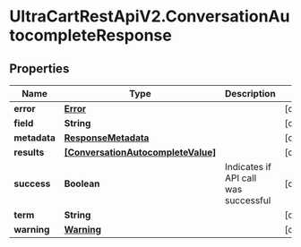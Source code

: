 # UltraCartRestApiV2.ConversationAutocompleteResponse

## Properties
Name | Type | Description | Notes
------------ | ------------- | ------------- | -------------
**error** | [**Error**](Error.md) |  | [optional] 
**field** | **String** |  | [optional] 
**metadata** | [**ResponseMetadata**](ResponseMetadata.md) |  | [optional] 
**results** | [**[ConversationAutocompleteValue]**](ConversationAutocompleteValue.md) |  | [optional] 
**success** | **Boolean** | Indicates if API call was successful | [optional] 
**term** | **String** |  | [optional] 
**warning** | [**Warning**](Warning.md) |  | [optional] 


